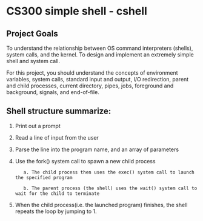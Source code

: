 # CS300 simple shell - cshell

## Project Goals
To understand the relationship between OS command interpreters (shells), system calls, and the kernel.
To design and implement an extremely simple shell and system call.

For this project, you should understand the concepts of environment variables, system calls, standard input and output, I/O redirection, parent and child processes, current directory, pipes, jobs, foreground and background, signals, and end-of-file.


## Shell structure summarize:

1. Print out a prompt

2. Read a line of input from the user

3. Parse the line into the program name, and an array of parameters
4. Use the fork() system call to spawn a new child process

          a. The child process then uses the exec() system call to launch the specified program
  
          b. The parent process (the shell) uses the wait() system call to wait for the child to terminate
  
5. When the child process(i.e. the launched program) finishes, the shell repeats the loop by jumping to 1.
